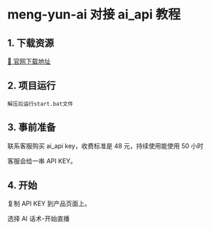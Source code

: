# meng-yun-ai 对接 ai_api 教程

## 1. 下载资源

<a href="https://www.chat-chat.top/meng-yun/">📄 官网下载地址</span></a>

## 2. 项目运行

```
解压后运行start.bat文件
```

## 3. 事前准备

联系客服购买 ai_api key，收费标准是 48 元，持续使用能使用 50 小时

客服会给一串 API KEY。

## 4. 开始

复制 API KEY 到产品页面上。

选择 AI 话术-开始直播
